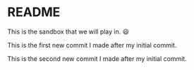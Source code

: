 # README

This is the sandbox that we will play in. :smiley:

This is the first new commit I made after my initial commit.

This is the second new commit I made after my initial commit.
